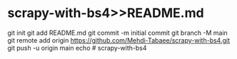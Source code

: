 # scrapy-with-bs4>>README.md
git init
git add README.md
git commit -m initial commit
git branch -M main
git remote add origin https://github.com/Mehdi-Tabaee/scrapy-with-bs4.git
git push -u origin main
echo # scrapy-with-bs4
